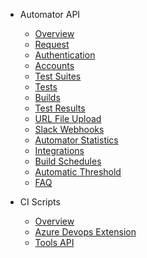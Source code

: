 - Automator API

  - [Overview](/)
  - [Request](request.md)
  - [Authentication](authentication.md)
  - [Accounts](accounts.md)
  - [Test Suites](test-suites.md)
  - [Tests](tests.md)
  - [Builds](builds.md)
  - [Test Results](test-results.md)
  - [URL File Upload](url-file-uploads.md)
  - [Slack Webhooks](slack-webhooks.md)
  - [Automator Statistics](automator-statistics.md)
  - [Integrations](integrations.md)
  - [Build Schedules](build-schedules.md)
  - [Automatic Threshold](automatic-threshold.md)
  - [FAQ](faq.md)

- CI Scripts

  - [Overview](/ci-scripts.md)
  - [Azure Devops Extension](/azure-devops-extension.md)
  - [Tools API](/automator-tools.md)
